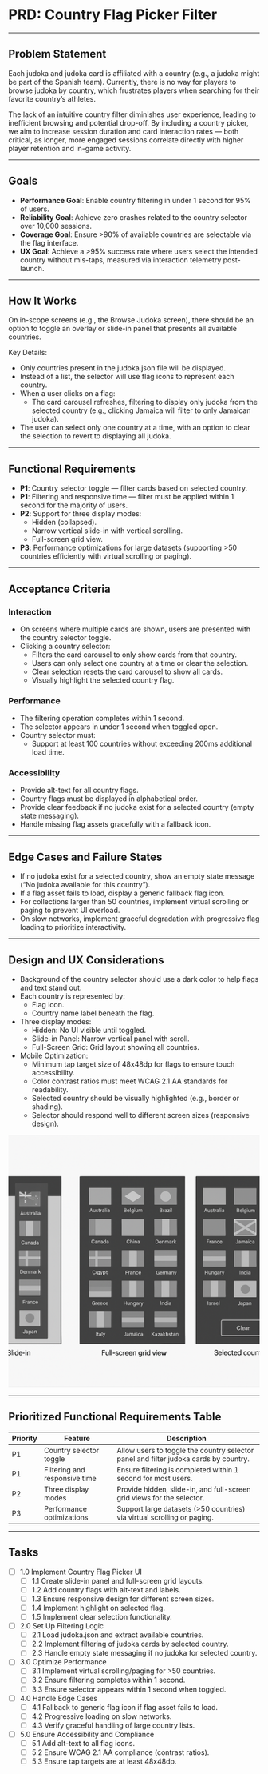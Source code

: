 # PRD: Country Flag Picker Filter

---

## Problem Statement

Each judoka and judoka card is affiliated with a country (e.g., a judoka might be part of the Spanish team). Currently, there is no way for players to browse judoka by country, which frustrates players when searching for their favorite country’s athletes.

The lack of an intuitive country filter diminishes user experience, leading to inefficient browsing and potential drop-off. By including a country picker, we aim to increase session duration and card interaction rates — both critical, as longer, more engaged sessions correlate directly with higher player retention and in-game activity.

---

## Goals

- **Performance Goal**: Enable country filtering in under 1 second for 95% of users.
- **Reliability Goal**: Achieve zero crashes related to the country selector over 10,000 sessions.
- **Coverage Goal**: Ensure >90% of available countries are selectable via the flag interface.
- **UX Goal**: Achieve a >95% success rate where users select the intended country without mis-taps, measured via interaction telemetry post-launch.

---

## How It Works

On in-scope screens (e.g., the Browse Judoka screen), there should be an option to toggle an overlay or slide-in panel that presents all available countries.

Key Details:
- Only countries present in the judoka.json file will be displayed.
- Instead of a list, the selector will use flag icons to represent each country.
- When a user clicks on a flag:
  - The card carousel refreshes, filtering to display only judoka from the selected country (e.g., clicking Jamaica will filter to only Jamaican judoka).
- The user can select only one country at a time, with an option to clear the selection to revert to displaying all judoka.

---

## Functional Requirements

- **P1**: Country selector toggle — filter cards based on selected country.
- **P1**: Filtering and responsive time — filter must be applied within 1 second for the majority of users.
- **P2**: Support for three display modes:
  - Hidden (collapsed).
  - Narrow vertical slide-in with vertical scrolling.
  - Full-screen grid view.
- **P3**: Performance optimizations for large datasets (supporting >50 countries efficiently with virtual scrolling or paging).

---

## Acceptance Criteria

### Interaction
- On screens where multiple cards are shown, users are presented with the country selector toggle.
- Clicking a country selector:
  - Filters the card carousel to only show cards from that country.
  - Users can only select one country at a time or clear the selection.
  - Clear selection resets the card carousel to show all cards.
  - Visually highlight the selected country flag.

### Performance
- The filtering operation completes within 1 second.
- The selector appears in under 1 second when toggled open.
- Country selector must:
  - Support at least 100 countries without exceeding 200ms additional load time.

### Accessibility
- Provide alt-text for all country flags.
- Country flags must be displayed in alphabetical order.
- Provide clear feedback if no judoka exist for a selected country (empty state messaging).
- Handle missing flag assets gracefully with a fallback icon.

---

## Edge Cases and Failure States

- If no judoka exist for a selected country, show an empty state message (“No judoka available for this country”).
- If a flag asset fails to load, display a generic fallback flag icon.
- For collections larger than 50 countries, implement virtual scrolling or paging to prevent UI overload.
- On slow networks, implement graceful degradation with progressive flag loading to prioritize interactivity.

---

## Design and UX Considerations

- Background of the country selector should use a dark color to help flags and text stand out.
- Each country is represented by:
  - Flag icon.
  - Country name label beneath the flag.
- Three display modes:
  - Hidden: No UI visible until toggled.
  - Slide-in Panel: Narrow vertical panel with scroll.
  - Full-Screen Grid: Grid layout showing all countries.
- Mobile Optimization:
  - Minimum tap target size of 48x48dp for flags to ensure touch accessibility.
  - Color contrast ratios must meet WCAG 2.1 AA standards for readability.
  - Selected country should be visually highlighted (e.g., border or shading).
  - Selector should respond well to different screen sizes (responsive design).

![Country Picker Mockup](/design/mockups/mockupCountryPicker1.png)

---

## Prioritized Functional Requirements Table

| Priority | Feature                     | Description                                                                          |
|---------|------------------------------|--------------------------------------------------------------------------------------|
| P1      | Country selector toggle       | Allow users to toggle the country selector panel and filter judoka cards by country. |
| P1      | Filtering and responsive time | Ensure filtering is completed within 1 second for most users.                        |
| P2      | Three display modes           | Provide hidden, slide-in, and full-screen grid views for the selector.                |
| P3      | Performance optimizations     | Support large datasets (>50 countries) via virtual scrolling or paging.               |

---

## Tasks

- [ ] 1.0 Implement Country Flag Picker UI
  - [ ] 1.1 Create slide-in panel and full-screen grid layouts.
  - [ ] 1.2 Add country flags with alt-text and labels.
  - [ ] 1.3 Ensure responsive design for different screen sizes.
  - [ ] 1.4 Implement highlight on selected flag.
  - [ ] 1.5 Implement clear selection functionality.

- [ ] 2.0 Set Up Filtering Logic
  - [ ] 2.1 Load judoka.json and extract available countries.
  - [ ] 2.2 Implement filtering of judoka cards by selected country.
  - [ ] 2.3 Handle empty state messaging if no judoka for selected country.

- [ ] 3.0 Optimize Performance
  - [ ] 3.1 Implement virtual scrolling/paging for >50 countries.
  - [ ] 3.2 Ensure filtering completes within 1 second.
  - [ ] 3.3 Ensure selector appears within 1 second when toggled.

- [ ] 4.0 Handle Edge Cases
  - [ ] 4.1 Fallback to generic flag icon if flag asset fails to load.
  - [ ] 4.2 Progressive loading on slow networks.
  - [ ] 4.3 Verify graceful handling of large country lists.

- [ ] 5.0 Ensure Accessibility and Compliance
  - [ ] 5.1 Add alt-text to all flag icons.
  - [ ] 5.2 Ensure WCAG 2.1 AA compliance (contrast ratios).
  - [ ] 5.3 Ensure tap targets are at least 48x48dp.
